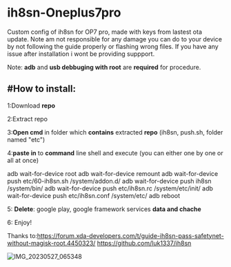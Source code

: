 # ih8sn-Oneplus7pro
Custom config of ih8sn for OP7 pro, made with keys from lastest ota update.
Note am not responsible for any damage you can do to your device by not following the guide properly or flashing wrong files. If you have any issue after installation i wont be providing suppport.


Note: **adb** and **usb debbuging with root** are **required** for procedure.

#How to install:
-------------------------------------------------------------------------------------------------------------------------
1:Download **repo**

2:Extract repo

3:**Open cmd** in folder which **contains** extracted **repo** (ih8sn, push.sh, folder named "etc")

4:**paste in** to **command** line shell and execute (you can either one by one or all at once)

adb wait-for-device root 
adb wait-for-device remount
adb wait-for-device push etc/60-ih8sn.sh /system/addon.d/
adb wait-for-device push ih8sn /system/bin/
adb wait-for-device push etc/ih8sn.rc /system/etc/init/
adb wait-for-device push etc/ih8sn.conf /system/etc/
adb reboot

5: **Delete**: google play, google framework services **data and chache**

6: Enjoy!




Thanks to:https://forum.xda-developers.com/t/guide-ih8sn-pass-safetynet-without-magisk-root.4450323/
          https://github.com/luk1337/ih8sn


![IMG_20230527_065348](https://github.com/N3kowarriorCZenchilada/ih8sn-Oneplus7pro/assets/118403968/8f083b8a-fd2a-45c9-8378-7bad03d7b61c)
